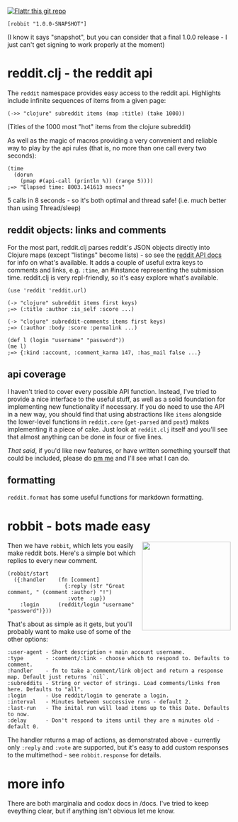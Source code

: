 [![Flattr this git repo](http://api.flattr.com/button/flattr-badge-large.png)](https://flattr.com/submit/auto?user_id=one_more_minute&url=https://github.com/one-more-minute/robbit&title=robbit&language=&tags=github&category=software)

    [robbit "1.0.0-SNAPSHOT"]

(I know it says "snapshot", but you can consider that a final 1.0.0 release - I just can't get signing to work properly at the moment)

# reddit.clj - the reddit api

The `reddit` namespace provides easy access to the reddit api. Highlights include infinite sequences of items from a given page:

    (->> "clojure" subreddit items (map :title) (take 1000))

(Titles of the 1000 most "hot" items from the clojure subreddit)

As well as the magic of macros providing a very convenient and reliable way to play by the api rules (that is, no more than one call every two seconds):

    (time
      (dorun
        (pmap #(api-call (println %)) (range 5))))
    ;=> "Elapsed time: 8003.141613 msecs"

5 calls in 8 seconds - so it's both optimal and thread safe! (i.e. much better than using Thread/sleep)

## reddit objects: links and comments

For the most part, reddit.clj parses reddit's JSON objects directly into Clojure maps (except "listings" become lists) - so see the [reddit API docs](https://github.com/reddit/reddit/wiki/API) for info on what's available. It adds a couple of useful extra keys to comments and links, e.g. `:time`, an #instance representing the submission time. reddit.clj is very repl-friendly, so it's easy explore what's available.

    (use 'reddit 'reddit.url)

    (-> "clojure" subreddit items first keys)
    ;=> (:title :author :is_self :score ...)

    (-> "clojure" subreddit-comments items first keys)
    ;=> (:author :body :score :permalink ...)

    (def l (login "username" "password"))
    (me l)
    ;=> {:kind :account, :comment_karma 147, :has_mail false ...}

## api coverage

I haven't tried to cover every possible API function. Instead, I've tried to provide a nice interface to the useful stuff, as well as a solid foundation for implementing new functionality if necessary. If you do need to use the API in a new way, you should find that using abstractions like `items` alongside the lower-level functions in `reddit.core` (`get-parsed` and `post`) makes implementing it a piece of cake. Just look at `reddit.clj` itself and you'll see that almost anything can be done in four or five lines.

*That said*, if you'd like new features, or have written something yourself that could be included, please do [pm me](http://www.reddit.com/message/compose/?to=one_more_minute) and I'll see what I can do.

## formatting

`reddit.format` has some useful functions for markdown formatting.

# robbit - bots made easy

<img src="http://i.imgur.com/l5K9A.jpg" width="200" align="right" margin="10px" />

Then we have `robbit`, which lets you easily make reddit bots. Here's a simple bot which replies to every new comment.

    (robbit/start
      ({:handler    (fn [comment]
                      {:reply (str "Great comment, " (comment :author) "!")
                       :vote  :up})
        :login      (reddit/login "username" "password")}))

That's about as simple as it gets, but you'll probably want to make use of some of the other options:

    :user-agent - Short description + main account username.
    :type       - :comment/:link - choose which to respond to. Defaults to comment.
    :handler    - fn to take a comment/link object and return a response map. Default just returns `nil`.
    :subreddits - String or vector of strings. Load comments/links from here. Defaults to "all".
    :login      - Use reddit/login to generate a login.
    :interval   - Minutes between successive runs - default 2.
    :last-run   - The inital run will load items up to this Date. Defaults to now.
    :delay      - Don't respond to items until they are n minutes old - default 0.

The handler returns a map of actions, as demonstrated above - currently only `:reply` and `:vote` are supported, but it's easy to add custom responses to the multimethod - see `robbit.response` for details.

# more info

There are both marginalia and codox docs in /docs. I've tried to keep eveything clear, but if anything isn't obvious let me know.

